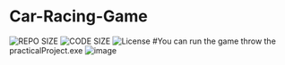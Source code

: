 # Car-Racing-Game
![REPO SIZE](https://img.shields.io/github/repo-size/alin00r/Car-Racing-Game.svg) 
![CODE SIZE](https://img.shields.io/github/languages/code-size/alin00r/Car-Racing-Game.svg) 
![License](https://img.shields.io/github/license/alin00r/Car-Racing-Game.svg)
#You can run the game throw the practicalProject.exe
![image](https://user-images.githubusercontent.com/74410154/210791145-6517163b-3548-443b-aa54-0154cc37044b.png)

